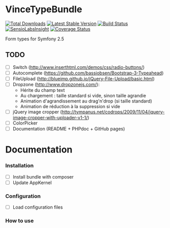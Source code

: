VinceTypeBundle
==============

[![Total Downloads](https://poser.pugx.org/vince/type-bundle/downloads.png)](https://packagist.org/packages/vince/type-bundle)
[![Latest Stable Version](https://poser.pugx.org/vince/type-bundle/v/stable.png)](https://packagist.org/packages/vince/type-bundle)
[![Build Status](https://travis-ci.org/vincentchalamon/VinceTypeBundle.png?branch=1.0.1)](https://travis-ci.org/vincentchalamon/VinceTypeBundle)
[![SensioLabsInsight](https://insight.sensiolabs.com/projects/a823557f-3175-4103-a737-0a8f771b1a64/mini.png)](https://insight.sensiolabs.com/projects/a823557f-3175-4103-a737-0a8f771b1a64)
[![Coverage Status](https://coveralls.io/repos/vincentchalamon/VinceTypeBundle/badge.png)](https://coveralls.io/r/vincentchalamon/VinceTypeBundle)

Form types for Symfony 2.5

## TODO

- [ ] Switch (http://www.inserthtml.com/demos/css/radio-buttons/)
- [ ] Autocomplete (https://github.com/bassjobsen/Bootstrap-3-Typeahead)
- [ ] FileUpload (http://blueimp.github.io/jQuery-File-Upload/basic.html)
- [ ] Dropzone (http://www.dropzonejs.com/):
    * Hérite du champ text
    * Au chargement : taille standard si vide, sinon taille agrandie
    * Animation d'agrandissement au drag'n'drop (si taille standard)
    * Animation de réduction à la suppression si vide
- [ ] jQuery image cropper (http://tympanus.net/codrops/2009/11/04/jquery-image-cropper-with-uploader-v1-1/)
- [ ] ColorPicker
- [ ] Documentation (README + PHPdoc + GitHub pages)

Documentation
=============

### Installation

- [ ] Install bundle with composer
- [ ] Update AppKernel

### Configuration

- [ ] Load configuration files

### How to use
